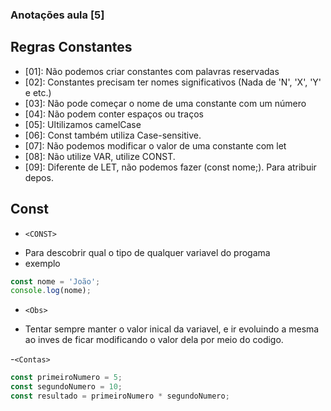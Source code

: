 ### Anotações aula [5]

## Regras Constantes
- [01]: Não podemos criar constantes com palavras reservadas
- [02]: Constantes precisam ter nomes significativos (Nada de 'N', 'X', 'Y' e etc.)
- [03]: Não pode começar o nome de uma constante com um número
- [04]: Não podem conter espaços ou traços
- [05]: Ultilizamos camelCase
- [06]: Const também utiliza Case-sensitive.
- [07]: Não podemos modificar o valor de uma constante com let
- [08]: Não utilize VAR, utilize CONST.
- [09]: Diferente de LET, não podemos fazer (const nome;). Para atribuir depos.

## Const
- `<CONST>` 
* Para descobrir qual o tipo de qualquer variavel do progama
* exemplo
```javascript
const nome = 'João';
console.log(nome);
```
- `<Obs>`
* Tentar sempre manter o valor inical da variavel, e ir evoluindo a mesma ao inves de ficar modificando o valor dela por meio do codigo.

-`<Contas>`
```javascript
const primeiroNumero = 5;
const segundoNumero = 10;
const resultado = primeiroNumero * segundoNumero;
```

